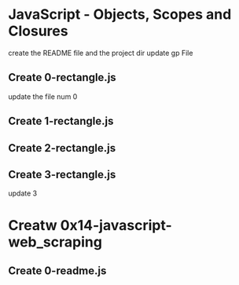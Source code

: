 # JavaScript - Objects, Scopes and Closures
create the README file and the project dir
update gp File
## Create 0-rectangle.js
update the file num 0
## Create 1-rectangle.js
## Create  2-rectangle.js
## Create 3-rectangle.js
update 3
# Creatw 0x14-javascript-web_scraping
## Create 0-readme.js
